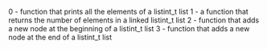 0 -  function that prints all the elements of a listint_t list
1 - a function that returns the number of elements in a linked listint_t list
2 -  function that adds a new node at the beginning of a listint_t list
3 - function that adds a new node at the end of a listint_t list
